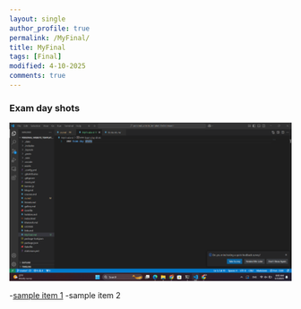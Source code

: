 ```yaml
---
layout: single
author_profile: true
permalink: /MyFinal/
title: MyFinal
tags: [Final]
modified: 4-10-2025
comments: true
---
```


### Exam day shots

![WelcomePicture](image/Screenshot%202025-01-05%20080038.png)

-[sample item 1](https://run.liara.fccourse)
-sample item 2